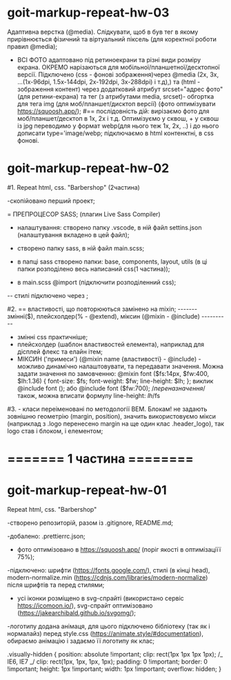 # goit-markup-repeat-hw-03

Адаптивна верстка (@media). Слідкувати, щоб в <head> був тег <meta> в якому прирівнюється фізичний
та віртуальний піксель (для коректної роботи правил @media);

- ВСІ ФОТО адаптовано під ретиноекрани та різні види розміру екрана. ОКРЕМО нарізаються для
  мобільної/планшетної/десктопної версії. Підключено (css - фонові зображення)через @media (2х, 3х,
  ...(1х-96dpi, 1.5x-144dpi, 2x-192dpi, 3x-288dpi) і т.д),) та (html - зображення контент) через
  додатковий атрибут srcset="адрес фото"(для ретини-екрана) та тег <picture><source>(з атрибутами
  media, srcset)- обгортка для тега img (для моб/планшет/дисктоп версії) (фото оптимізувати
  https://squoosh.app/); #== послідовність дій: вирізаємо фото для моб/планшет/десктоп в 1х, 2х і
  т.д. Оптимізуємо у сквош, + у сквош із jpg переводимо у формат webp(для нього теж 1х, 2х, ..) і до
  нього дописати type='image/webp; підключаємо в html контенктні, в css фонові.
  #
  #
  #
  #

# goit-markup-repeat-hw-02

#1. Repeat html, css. "Barbershop" (2частина)

-скопійовано перший проект;

= ПРЕПРОЦЕСОР SASS; (плагин Live Sass Compiler)

- налаштування: створено папку .vscode, в ній файл settins.json (налаштування вкладено в цей файл);

- створено папку sass, в ній файл main.scss;
- в папці sass створено папки: base, components, layout, utils (в ці папки розподілено весь
  написаний css(1 частина));
- в main.scss @import (підключити розподіленний css);

-- стилі підключено через <link rel="stylesheet" href="./css/main.min.css" />;

#2. == властивості, що повторюються замінено на mixin; ------- змінні($), плейсхолдер(% - @extend),
міксин (@mixin - @include) ----------

- змінні css практичніше;
- плейсхолдер (шаблон властивостей елемента), наприклад для дісплей флекс та елайн ітем;
- МІКСИН ('примеси') (@mixin name {властивості} - @include) - можливо динамічно налаштовувати, та
  передавати значення. Можна задати значення по замовченню: @mixin font
  ($fs:14px, $fw:400,
  $lh:1.36) { font-size:
  $fs;
  font-weight: $fw;
  line-height: $lh;
  };
  виклик @include font ();
  або @include font ($fw:700);
  /_переназначення_/ також, можна вписати формулу line-height: $lh/$fs

#3. - класи переіменовані по методології BEM. Блокам! не задають зовнішню геометрію (margin,
position), значить використовуємо мікси (наприклад з .logo перенесено margin на ще один клас
.header_logo), так logo став і блоком, і елементом;

#

#

#

#

# ======= 1 частина ========

# goit-markup-repeat-hw-01

Repeat html, css. "Barbershop"

-створено репозиторій, разом із .gitignore, README.md;

-добалено: .prettierrc.json;

- фото оптимізовано в https://squoosh.app/ (поріг якості в оптимізаціїї 75%);

-підключено: шрифти (https://fonts.google.com/), стилі (в кінці head), modern-normalize.min
(https://cdnjs.com/libraries/modern-normalize) після шрифтів та перед стилями;

- усі іконки розміщено в svg-спрайті (використано сервіс https://icomoon.io/), svg-спрайт
  оптимізовано (https://jakearchibald.github.io/svgomg/);

-логотипу додана анімаця, для цього підключено бібліотеку (так як і нормалайз) перед style.css
(https://animate.style/#documentation), обираємо анімацію і задаємо її логотипу як клас;

.visually-hidden { position: absolute !important; clip: rect(1px 1px 1px 1px); /_ IE6, IE7 _/ clip:
rect(1px, 1px, 1px, 1px); padding: 0 !important; border: 0 !important; height: 1px !important;
width: 1px !important; overflow: hidden; }
